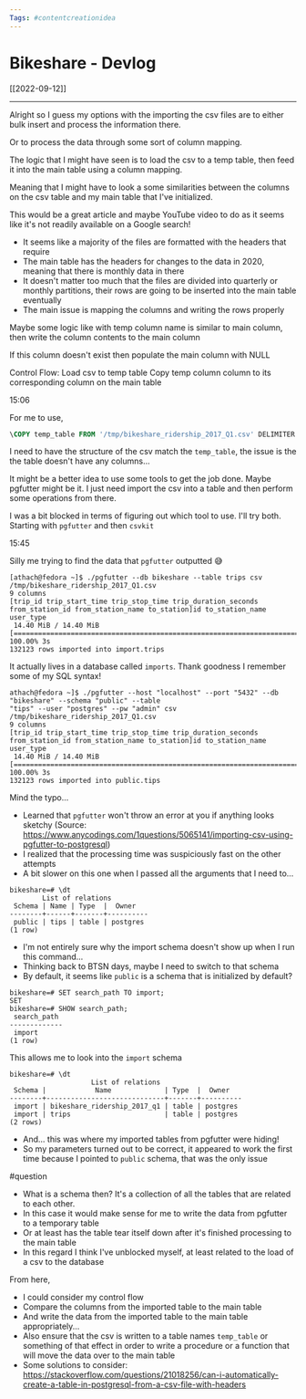 ```yaml
---
Tags: #contentcreationidea
---
```


# Bikeshare - Devlog
[[2022-09-12]]

---

Alright so I guess my options with the importing the csv files are to either bulk insert and process the information there. 

Or to process the data through some sort of column mapping. 

The logic that I might have seen is to load the csv to a temp table, then feed it into the main table using a column mapping.

Meaning that I might have to look a some similarities between the columns on the csv table and my main table that I've initialized.

This would be a great article and maybe YouTube video to do as it seems like it's not readily available on a Google search!

- It seems like a majority of the files are formatted with the headers that require
- The main table has the headers for changes to the data in 2020, meaning that there is monthly data in there
- It doesn't matter too much that the files are divided into quarterly or monthly partitions, their rows are going to be inserted into the main table eventually
- The main issue is mapping the columns and writing the rows properly 

Maybe some logic like with temp column name is similar to main column, then write the column contents to the main column

If this column doesn't exist then populate the main column with NULL 

Control Flow: 
Load csv to temp table
Copy temp column column to its corresponding column on the main table

15:06

For me to use,
``` SQL
\COPY temp_table FROM '/tmp/bikeshare_ridership_2017_Q1.csv' DELIMITER ',' HEADER CSV;
```

I need to have the structure of the csv match the `temp_table`, the issue is the the table doesn't have any columns...

It might be a better idea to use some tools to get the job done. Maybe pgfutter might be it. I just need import the csv into a table and then perform some operations from there.

I was a bit blocked in terms of figuring out which tool to use. I'll try both. Starting with `pgfutter` and then `csvkit`

15:45

Silly me trying to find the data that `pgfutter` outputted 😅

``` Terminal
[athach@fedora ~]$ ./pgfutter --db bikeshare --table trips csv /tmp/bikeshare_ridership_2017_Q1.csv
9 columns
[trip_id trip_start_time trip_stop_time trip_duration_seconds from_station_id from_station_name to_station]id to_station_name user_type
 14.40 MiB / 14.40 MiB [======================================================================] 100.00% 3s
132123 rows imported into import.trips
```

It actually lives in a database called `imports`. Thank goodness I remember some of my SQL syntax!

``` terminal
athach@fedora ~]$ ./pgfutter --host "localhost" --port "5432" --db "bikeshare" --schema "public" --table 
"tips" --user "postgres" --pw "admin" csv /tmp/bikeshare_ridership_2017_Q1.csv
9 columns
[trip_id trip_start_time trip_stop_time trip_duration_seconds from_station_id from_station_name to_station]id to_station_name user_type
 14.40 MiB / 14.40 MiB [======================================================================] 100.00% 3s
132123 rows imported into public.tips
```
Mind the typo...
- Learned that `pgfutter` won't throw an error at you if anything looks sketchy (Source: https://www.anycodings.com/1questions/5065141/importing-csv-using-pgfutter-to-postgresql)
- I realized that the processing time was suspiciously fast on the other attempts 
- A bit slower on this one when I passed all the arguments that I need to...

``` terminal
bikeshare=# \dt
        List of relations
 Schema | Name | Type  |  Owner   
--------+------+-------+----------
 public | tips | table | postgres
(1 row)
```

- I'm not entirely sure why the import schema doesn't show up when I run this command...
- Thinking back to BTSN days, maybe I need to switch to that schema
- By default, it seems like `public` is a schema that is initialized by default?

``` terminal
bikeshare=# SET search_path TO import;
SET
bikeshare=# SHOW search_path;
 search_path 
-------------
 import
(1 row)
```

This allows me to look into the `import` schema

``` terminal
bikeshare=# \dt
                    List of relations
 Schema |            Name             | Type  |  Owner   
--------+-----------------------------+-------+----------
 import | bikeshare_ridership_2017_q1 | table | postgres
 import | trips                       | table | postgres
(2 rows)
```

- And... this was where my imported tables from pgfutter were hiding!
- So my parameters turned out to be correct, it appeared to work the first time because I pointed to `public` schema, that was the only issue

#question

- What is a schema then? It's a collection of all the tables that are related to each other. 
- In this case it would make sense for me to write the data from pgfutter to a temporary table
- Or at least has the table tear itself down after it's finished processing to the main table
- In this regard I think I've unblocked myself, at least related to the load of a csv to the database

From here, 
- I could consider my control flow 
- Compare the columns from the imported table to the main table
- And write the data from the imported table to the main table appropriately...
- Also ensure that the csv is written to a table names `temp_table` or something of that effect in order to write a procedure or a function that will move the data over to the main table
- Some solutions to consider: https://stackoverflow.com/questions/21018256/can-i-automatically-create-a-table-in-postgresql-from-a-csv-file-with-headers